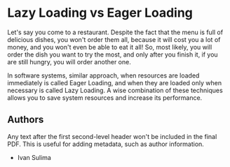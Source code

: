 # Lazy Loading vs Eager Loading

Let's say you come to a restaurant. Despite the fact that the menu is full of delicious dishes, you won't order them all, because it will cost you a lot of money, and you won't even be able to eat it all! So, most likely, you will order the dish you want to try the most, and only after you finish it, if you are still hungry, you will order another one. 

In software systems, similar approach, when resources are loaded immediately is called Eager Loading, and when they are loaded only when necessary is called Lazy Loading. A wise combination of these techniques allows you to save system resources and increase its performance.

## Authors
Any text after the first second-level header won't be included in the final PDF. This is useful for adding metadata, such as author information.
- Ivan Sulima